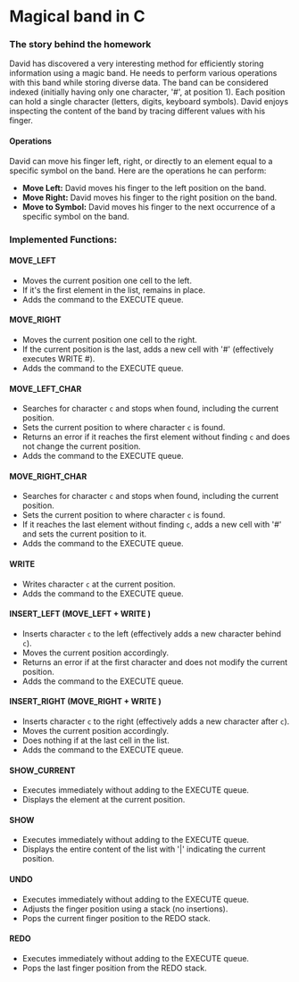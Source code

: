 # Magical band in C

### The story behind the homework

David has discovered a very interesting method for efficiently storing information using a magic band. He needs to perform various operations with this band while storing diverse data. The band can be considered indexed (initially having only one character, '#', at position 1). Each position can hold a single character (letters, digits, keyboard symbols). David enjoys inspecting the content of the band by tracing different values with his finger.

#### Operations

David can move his finger left, right, or directly to an element equal to a specific symbol on the band. Here are the operations he can perform:

- **Move Left:** David moves his finger to the left position on the band.
- **Move Right:** David moves his finger to the right position on the band.
- **Move to Symbol:** David moves his finger to the next occurrence of a specific symbol on the band.

### Implemented Functions:

#### MOVE_LEFT
- Moves the current position one cell to the left.
- If it's the first element in the list, remains in place.
- Adds the command to the EXECUTE queue.

#### MOVE_RIGHT
- Moves the current position one cell to the right.
- If the current position is the last, adds a new cell with '#' (effectively executes WRITE #).
- Adds the command to the EXECUTE queue.

#### MOVE_LEFT_CHAR <c>
- Searches for character `c` and stops when found, including the current position.
- Sets the current position to where character `c` is found.
- Returns an error if it reaches the first element without finding `c` and does not change the current position.
- Adds the command to the EXECUTE queue.

#### MOVE_RIGHT_CHAR <c>
- Searches for character `c` and stops when found, including the current position.
- Sets the current position to where character `c` is found.
- If it reaches the last element without finding `c`, adds a new cell with '#' and sets the current position to it.
- Adds the command to the EXECUTE queue.

#### WRITE <c>
- Writes character `c` at the current position.
- Adds the command to the EXECUTE queue.

#### INSERT_LEFT <c> (MOVE_LEFT + WRITE <c>)
- Inserts character `c` to the left (effectively adds a new character behind `c`).
- Moves the current position accordingly.
- Returns an error if at the first character and does not modify the current position.
- Adds the command to the EXECUTE queue.

#### INSERT_RIGHT <c> (MOVE_RIGHT + WRITE <c>)
- Inserts character `c` to the right (effectively adds a new character after `c`).
- Moves the current position accordingly.
- Does nothing if at the last cell in the list.
- Adds the command to the EXECUTE queue.

#### SHOW_CURRENT
- Executes immediately without adding to the EXECUTE queue.
- Displays the element at the current position.

#### SHOW
- Executes immediately without adding to the EXECUTE queue.
- Displays the entire content of the list with '|' indicating the current position.

#### UNDO
- Executes immediately without adding to the EXECUTE queue.
- Adjusts the finger position using a stack (no insertions).
- Pops the current finger position to the REDO stack.

#### REDO
- Executes immediately without adding to the EXECUTE queue.
- Pops the last finger position from the REDO stack.
